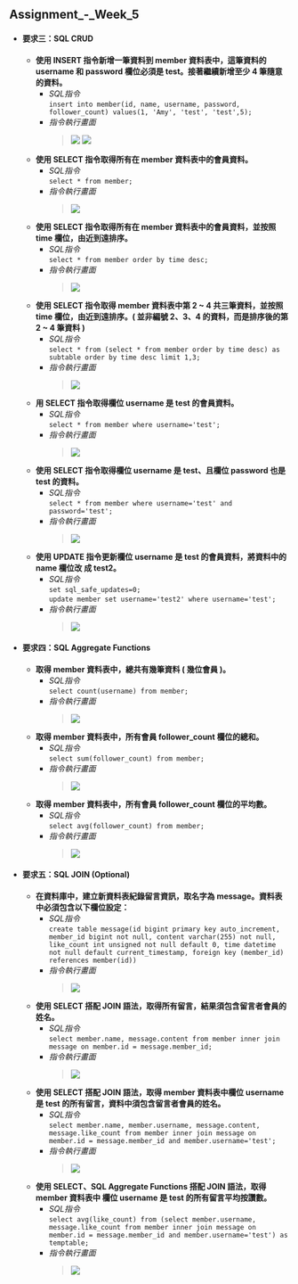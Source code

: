 ## Assignment_-_Week_5
* #### **要求三：SQL CRUD**
  * **使⽤ INSERT 指令新增⼀筆資料到 member 資料表中，這筆資料的 username 和 password 欄位必須是 test。接著繼續新增⾄少 4 筆隨意的資料。**
    * *SQL指令*<br>
      `insert into member(id, name, username, password, follower_count) values(1, 'Amy', 'test', 'test',5);`
    * *指令執行畫面*
      > ![](https://github.com/hayleychangs/glowing-parakeet/blob/main/week-5/pics/3-1.png)
        ![](https://github.com/hayleychangs/glowing-parakeet/blob/main/week-5/pics/3-1-1.png)<br>
  * **使⽤ SELECT 指令取得所有在 member 資料表中的會員資料。** 
    * *SQL指令*<br>
      `select * from member;`
    * *指令執行畫面*
      > ![](https://github.com/hayleychangs/glowing-parakeet/blob/main/week-5/pics/3-2.png)<br>
  * **使⽤ SELECT 指令取得所有在 member 資料表中的會員資料，並按照 time 欄位，由近到遠排序。**
    * *SQL指令*<br>
      `select * from member order by time desc;`
    * *指令執行畫面*
      > ![](https://github.com/hayleychangs/glowing-parakeet/blob/main/week-5/pics/3-3.png)<br>
  * **使⽤ SELECT 指令取得 member 資料表中第 2 ~ 4 共三筆資料，並按照 time 欄位，由近到遠排序。( 並非編號 2、3、4 的資料，⽽是排序後的第 2 ~ 4 筆資料 )**
    * *SQL指令*<br>
      `select * from (select * from member order by time desc) as subtable order by time desc limit 1,3;`
    * *指令執行畫面*
      >  ![](https://github.com/hayleychangs/glowing-parakeet/blob/main/week-5/pics/3-4.png)<br>
  * **⽤ SELECT 指令取得欄位 username 是 test 的會員資料。**
    * *SQL指令*<br>
      `select * from member where username='test';`
    * *指令執行畫面*
      >  ![](https://github.com/hayleychangs/glowing-parakeet/blob/main/week-5/pics/3-5.png)<br>
  * **使⽤ SELECT 指令取得欄位 username 是 test、且欄位 password 也是 test 的資料。**
    * *SQL指令*<br>
      `select * from member where username='test' and password='test';`
    * *指令執行畫面*
      >  ![](https://github.com/hayleychangs/glowing-parakeet/blob/main/week-5/pics/3-6.png)<br>
  * **使⽤ UPDATE 指令更新欄位 username 是 test 的會員資料，將資料中的 name 欄位改 成 test2。**
    * *SQL指令*<br>
      `set sql_safe_updates=0;`<br>
      `update member set username='test2' where username='test';`
    * *指令執行畫面*
      >  ![](https://github.com/hayleychangs/glowing-parakeet/blob/main/week-5/pics/3-7.png)<br>
* #### **要求四：SQL Aggregate Functions**
  * **取得 member 資料表中，總共有幾筆資料 ( 幾位會員 )。**
    * *SQL指令*<br>
      `select count(username) from member;`
    * *指令執行畫面*
      >  ![](https://github.com/hayleychangs/glowing-parakeet/blob/main/week-5/pics/4-1.png)<br>
  * **取得 member 資料表中，所有會員 follower_count 欄位的總和。**
    * *SQL指令*<br>
      `select sum(follower_count) from member;`
    * *指令執行畫面*
      >  ![](https://github.com/hayleychangs/glowing-parakeet/blob/main/week-5/pics/4-2.png)<br>
  * **取得 member 資料表中，所有會員 follower_count 欄位的平均數。**
    * *SQL指令*<br>
      `select avg(follower_count) from member;`
    * *指令執行畫面*
      >  ![](https://github.com/hayleychangs/glowing-parakeet/blob/main/week-5/pics/4-3.png)<br>
* #### **要求五：SQL JOIN (Optional)**
  * **在資料庫中，建立新資料表紀錄留⾔資訊，取名字為 message。資料表中必須包含以下欄位設定：**
    * *SQL指令*<br>
      `create table message(id bigint primary key auto_increment, member_id bigint not null, content varchar(255) not null, like_count int unsigned not null default 0, time datetime not null default current_timestamp, foreign key (member_id) references member(id))`
    * *指令執行畫面*
      >  ![](https://github.com/hayleychangs/glowing-parakeet/blob/main/week-5/pics/5-1.png)<br>
  * **使⽤ SELECT 搭配 JOIN 語法，取得所有留⾔，結果須包含留⾔者會員的姓名。**
    * *SQL指令*<br>
      `select member.name, message.content from member inner join message on member.id = message.member_id;`
    * *指令執行畫面*
      >  ![](https://github.com/hayleychangs/glowing-parakeet/blob/main/week-5/pics/5-2.png)<br>
  * **使⽤ SELECT 搭配 JOIN 語法，取得 member 資料表中欄位 username 是 test 的所有留⾔，資料中須包含留⾔者會員的姓名。**
    * *SQL指令*<br>
      `select member.name, member.username, message.content, message.like_count from member inner join message on member.id = message.member_id and member.username='test';`
    * *指令執行畫面*
      >  ![](https://github.com/hayleychangs/glowing-parakeet/blob/main/week-5/pics/5-3.png)<br>
  * **使⽤ SELECT、SQL Aggregate Functions 搭配 JOIN 語法，取得 member 資料表中 欄位 username 是 test 的所有留⾔平均按讚數。**
    * *SQL指令*<br>
      `select avg(like_count) from (select member.username, message.like_count from member inner join message on member.id = message.member_id and member.username='test') as temptable;`
    * *指令執行畫面*
      >  ![](https://github.com/hayleychangs/glowing-parakeet/blob/main/week-5/pics/5-4.png)<br>
      
